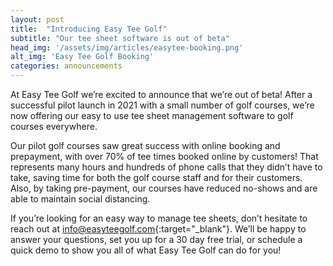```yaml
---
layout: post
title:  "Introducing Easy Tee Golf"
subtitle: "Our tee sheet software is out of beta"
head_img: '/assets/img/articles/easytee-booking.png'
alt_img: 'Easy Tee Golf Booking'
categories: announcements
---
```

At Easy Tee Golf we’re excited to announce that we’re out of beta! After a successful pilot launch in 2021 with a small number of golf courses, we’re now offering our easy to use tee sheet management software to golf courses everywhere. 

Our pilot golf courses saw great success with online booking and prepayment, with over 70% of tee times booked online by customers! That represents many hours and hundreds of phone calls that they didn’t have to take, saving time for both the golf course staff and for their customers. Also, by taking pre-payment, our courses have reduced no-shows and are able to maintain social distancing. 

If you’re looking for an easy way to manage tee sheets, don’t hesitate to reach out at [info@easyteegolf.com](mailto:info@easyteegolf.com){:target="_blank"}. We’ll be happy to answer your questions, set you up for a 30 day free trial, or schedule a quick demo to show you all of what Easy Tee Golf can do for you!


